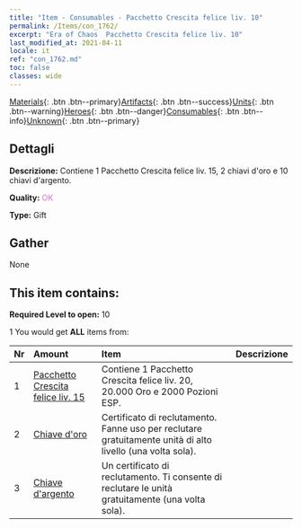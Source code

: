 ```yaml
---
title: "Item - Consumables - Pacchetto Crescita felice liv. 10"
permalink: /Items/con_1762/
excerpt: "Era of Chaos  Pacchetto Crescita felice liv. 10"
last_modified_at: 2021-04-11
locale: it
ref: "con_1762.md"
toc: false
classes: wide
---
```

 [Materials](/it/Items/){: .btn .btn--primary}[Artifacts](/it/Items/Artifacts/){: .btn .btn--success}[Units](/it/Items/Units/){: .btn .btn--warning}[Heroes](/it/Items/Heroes/){: .btn .btn--danger}[Consumables](/it/Items/Consumables/){: .btn .btn--info}[Unknown](/it/Items/Unknown/){: .btn .btn--primary}

## Dettagli
 **Descrizione:** Contiene 1 Pacchetto Crescita felice liv. 15, 2 chiavi d'oro e 10 chiavi d'argento.

 **Quality:** <span style="color: #DA70D6">OK</span>

 **Type:** Gift

## Gather

  None

## This item contains:

 **Required Level to open:** 10

 1 You would get **ALL** items  from:

  | Nr | Amount |     Item    | Descrizione |
  |:---|:-------|:------------|:-----------:|
  | 1 | [Pacchetto Crescita felice liv. 15](/it/Items/con_1763/) | Contiene 1 Pacchetto Crescita felice liv. 20, 20.000 Oro e 2000 Pozioni ESP. | 
  | 2 | [Chiave d'oro](/it/Items/con_783/) | Certificato di reclutamento. Fanne uso per reclutare gratuitamente unità di alto livello (una volta sola). | 
  | 3 | [Chiave d'argento](/it/Items/con_693/) | Un certificato di reclutamento. Ti consente di reclutare le unità gratuitamente (una volta sola). | 
